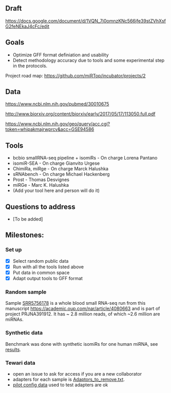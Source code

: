 ## Draft

https://docs.google.com/document/d/1VQN_7j0omnzKNc566jfe39stZVhXsfG2feNEkaJ4cFc/edit

## Goals

* Optimize GFF format definiation and usability
* Detect methodology accuracy due to tools and some experimental step in the protocols.


Project road map: https://github.com/miRTop/incubator/projects/2

## Data
https://www.ncbi.nlm.nih.gov/pubmed/30010675

http://www.biorxiv.org/content/biorxiv/early/2017/05/17/113050.full.pdf

https://www.ncbi.nlm.nih.gov/geo/query/acc.cgi?token=whipakmajrwprcv&acc=GSE94586

## Tools

* bcbio smallRNA-seq pipeline + isomiRs - On charge Lorena Pantano
* isomiR-SEA - On charge Gianvito Urgese
* ChimiRa, miRge - On charge Marck Halushka
* sRNAbench - On charge Michael Hackenberg
* Prost - Thomas Desvignes
* miRGe - Marc K. Halushka
* (Add your tool here and person will do it)

## Questions to address

* [To be added]

## Milestones:

### Set up

* [X] Select random public data
* [X] Run with all the tools listed above
* [X] Put data in common space
* [X] Adapt output tools to GFF format

### Random sample

Sample [SRR5756178](https://www.ncbi.nlm.nih.gov/sra/?term=SRR5756178) is a whole blood small RNA-seq run from this manuscript https://academic.oup.com/nar/article/4080663 and is part of project PRJNA391912.  It has ~ 2.8 million reads, of which ~2.6 million are miRNAs.

### Synthetic data

Benchmark was done with synthetic isomiRs for one human miRNA, see [results](https://github.com/miRTop/incubator/tree/master/synthetic).

### Tewari data

* open an issue to ask for access if you are a new collaborator
* adapters for each sample is [Adaptors_to_remove.txt](Adaptors_to_remove.txt).
* [pilot config data](tewari_mini.csv) used to test adapters are ok
